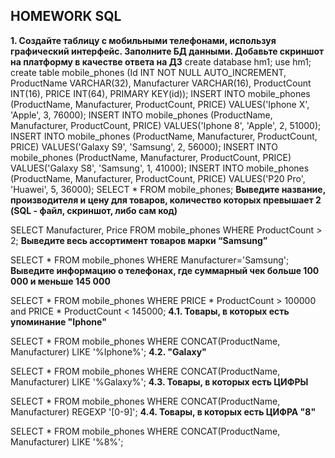 ﻿## HOMEWORK SQL
 
**1.	Создайте таблицу с мобильными телефонами, используя графический интерфейс. Заполните БД данными. Добавьте скриншот на платформу в качестве ответа на ДЗ**
create database hm1;
use hm1;
create table mobile_phones (Id INT NOT NULL AUTO_INCREMENT, ProductName VARCHAR(32), Manufacturer VARCHAR(16), ProductCount INT(16), PRICE INT(64), PRIMARY KEY(id));
INSERT INTO mobile_phones (ProductName, Manufacturer, ProductCount, PRICE) VALUES('Iphone X', 'Apple', 3, 76000);
INSERT INTO mobile_phones (ProductName, Manufacturer, ProductCount, PRICE) VALUES('Iphone 8', 'Apple', 2, 51000);
INSERT INTO mobile_phones (ProductName, Manufacturer, ProductCount, PRICE) VALUES('Galaxy S9', 'Samsung', 2, 56000);
INSERT INTO mobile_phones (ProductName, Manufacturer, ProductCount, PRICE) VALUES('Galaxy S8', 'Samsung', 1, 41000);
INSERT INTO mobile_phones (ProductName, Manufacturer, ProductCount, PRICE) VALUES('P20 Pro', 'Huawei', 5, 36000); 
SELECT * FROM mobile_phones;
**Выведите название, производителя и цену для товаров, количество которых превышает 2 (SQL - файл, скриншот, либо сам код)**

SELECT Manufacturer, Price FROM mobile_phones WHERE ProductCount > 2;
**Выведите весь ассортимент товаров марки “Samsung”**

SELECT * FROM mobile_phones WHERE Manufacturer='Samsung';
**Выведите информацию о телефонах, где суммарный чек больше 100 000 и меньше 145 000**

SELECT * FROM mobile_phones WHERE PRICE * ProductCount > 100000 and PRICE * ProductCount < 145000;
**4.1. Товары, в которых есть упоминание "Iphone"**

SELECT * FROM mobile_phones WHERE CONCAT(ProductName, Manufacturer) LIKE '%Iphone%';
**4.2. "Galaxy"**

SELECT * FROM mobile_phones WHERE CONCAT(ProductName, Manufacturer) LIKE '%Galaxy%';
**4.3.  Товары, в которых есть ЦИФРЫ**

SELECT * FROM mobile_phones WHERE CONCAT(ProductName, Manufacturer) REGEXP '[0-9]';
**4.4.  Товары, в которых есть ЦИФРА "8"**

SELECT * FROM mobile_phones WHERE CONCAT(ProductName, Manufacturer) LIKE '%8%';
